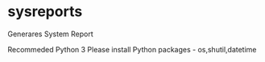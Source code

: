 # sysreports
Generares System Report

Recommeded Python 3
Please install Python packages - os,shutil,datetime

